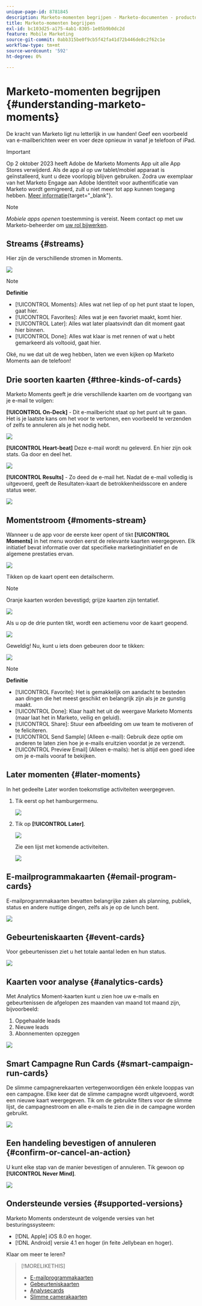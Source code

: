 ```yaml
---
unique-page-id: 8781845
description: Marketo-momenten begrijpen - Marketo-documenten - productdocumentatie
title: Marketo-momenten begrijpen
exl-id: bc103d25-a175-4ab1-8305-1e05b9b0dc2d
feature: Mobile Marketing
source-git-commit: 0abb315be0f9cb5f42fa41d72b446de8c2f62c1e
workflow-type: tm+mt
source-wordcount: '592'
ht-degree: 0%

---
```


# Marketo-momenten begrijpen {#understanding-marketo-moments}

De kracht van Marketo ligt nu letterlijk in uw handen! Geef een voorbeeld van e-mailberichten weer en voer deze opnieuw in vanaf je telefoon of iPad.

>[!IMPORTANT]
>
>Op 2 oktober 2023 heeft Adobe de Marketo Moments App uit alle App Stores verwijderd. Als de app al op uw tablet/mobiel apparaat is geïnstalleerd, kunt u deze voorlopig blijven gebruiken. Zodra uw exemplaar van het Marketo Engage aan Adobe Identiteit voor authentificatie van Marketo wordt gemigreerd, zult u niet meer tot app kunnen toegang hebben. [Meer informatie](https://nation.marketo.com/t5/product-discussions/marketo-events-app-and-marketo-moments-app-end-of-life/m-p/340712/highlight/true#M193869){target="_blank"}.

>[!NOTE]
>
>_Mobiele apps openen_ toestemming is vereist. Neem contact op met uw Marketo-beheerder om [uw rol bijwerken](/help/marketo/product-docs/administration/users-and-roles/managing-user-roles-and-permissions.md).

## Streams {#streams}

Hier zijn de verschillende stromen in Moments.

![](assets/image2015-7-15-15-3a6-3a10.png)

>[!NOTE]
>
>**Definitie**
>
>* [!UICONTROL Moments]: Alles wat net liep of op het punt staat te lopen, gaat hier.
>* [!UICONTROL Favorites]: Alles wat je een favoriet maakt, komt hier.
>* [!UICONTROL Later]: Alles wat later plaatsvindt dan dit moment gaat hier binnen.
>* [!UICONTROL Done]: Alles wat klaar is met rennen of wat u hebt gemarkeerd als voltooid, gaat hier.

Oké, nu we dat uit de weg hebben, laten we even kijken op Marketo Moments aan de telefoon!

## Drie soorten kaarten {#three-kinds-of-cards}

Marketo Moments geeft je drie verschillende kaarten om de voortgang van je e-mail te volgen:

**[!UICONTROL On-Deck]** - Dit e-mailbericht staat op het punt uit te gaan. Het is je laatste kans om het voor te vertonen, een voorbeeld te verzenden of zelfs te annuleren als je het nodig hebt.

![](assets/image2015-7-17-11-3a25-3a48.png)

**[!UICONTROL Heart-beat]** Deze e-mail wordt nu geleverd. En hier zijn ook stats. Ga door en deel het.

![](assets/image2015-7-17-11-3a27-3a22.png)

**[!UICONTROL Results]** - Zo deed de e-mail het. Nadat de e-mail volledig is uitgevoerd, geeft de Resultaten-kaart de betrokkenheidsscore en andere status weer.

![](assets/image2015-7-17-11-3a43-3a28.png)

## Momentstroom {#moments-stream}

Wanneer u de app voor de eerste keer opent of tikt **[!UICONTROL Moments]** in het menu worden eerst de relevante kaarten weergegeven. Elk initiatief bevat informatie over dat specifieke marketinginitiatief en de algemene prestaties ervan.

![](assets/image2015-7-15-10-3a46-3a19.png)

Tikken op de kaart opent een detailscherm.

>[!NOTE]
>
>Oranje kaarten worden bevestigd; grijze kaarten zijn tentatief.

![](assets/image2015-9-25-9-3a37-3a26.png)

Als u op de drie punten tikt, wordt een actiemenu voor de kaart geopend.

![](assets/image2015-7-15-10-3a47-3a34.png)

Geweldig! Nu, kunt u iets doen gebeuren door te tikken:

![](assets/image2015-7-15-10-3a49-3a20.png)

>[!NOTE]
>
>**Definitie**
>
>* [!UICONTROL Favorite]: Het is gemakkelijk om aandacht te besteden aan dingen die het meest geschikt en belangrijk zijn als je ze gunstig maakt.
>* [!UICONTROL Done]: Klaar haalt het uit de weergave Marketo Moments (maar laat het in Marketo, veilig en geluid).
>* [!UICONTROL Share]: Stuur een afbeelding om uw team te motiveren of te feliciteren.
>* [!UICONTROL Send Sample] (Alleen e-mail): Gebruik deze optie om anderen te laten zien hoe je e-mails eruitzien voordat je ze verzendt.
>* [!UICONTROL Preview Email] (Alleen e-mails): het is altijd een goed idee om je e-mails vooraf te bekijken.

## Later momenten {#later-moments}

In het gedeelte Later worden toekomstige activiteiten weergegeven.

1. Tik eerst op het hamburgermenu.

   ![](assets/image2015-7-15-10-3a52-3a5.png)

1. Tik op **[!UICONTROL Later]**.

   ![](assets/image2015-7-15-10-3a54-3a47.png)

   Zie een lijst met komende activiteiten.

   ![](assets/image2015-6-29-15-3a24-3a3.png)

## E-mailprogrammakaarten {#email-program-cards}

E-mailprogrammakaarten bevatten belangrijke zaken als planning, publiek, status en andere nuttige dingen, zelfs als je op de lunch bent.

![](assets/image2015-6-29-15-3a31-3a57.png)

## Gebeurteniskaarten {#event-cards}

Voor gebeurtenissen ziet u het totale aantal leden en hun status.

![](assets/image2015-6-29-15-3a39-3a12.png)

## Kaarten voor analyse {#analytics-cards}

Met Analytics Moment-kaarten kunt u zien hoe uw e-mails en gebeurtenissen de afgelopen zes maanden van maand tot maand zijn, bijvoorbeeld:

1. Opgehaalde leads
1. Nieuwe leads
1. Abonnementen opzeggen

![](assets/image2015-7-6-13-3a26-3a33.png)

## Smart Campagne Run Cards {#smart-campaign-run-cards}

De slimme campagnerekaarten vertegenwoordigen één enkele looppas van een campagne. Elke keer dat de slimme campagne wordt uitgevoerd, wordt een nieuwe kaart weergegeven. Tik om de gebruikte filters voor de slimme lijst, de campagnestroom en alle e-mails te zien die in de campagne worden gebruikt.

![](assets/image2015-9-23-11-3a0-3a54.png)

## Een handeling bevestigen of annuleren {#confirm-or-cancel-an-action}

U kunt elke stap van de manier bevestigen of annuleren. Tik gewoon op **[!UICONTROL Never Mind]**.

![](assets/image2015-7-14-17-3a11-3a29.png)

## Ondersteunde versies {#supported-versions}

Marketo Moments ondersteunt de volgende versies van het besturingssysteem:

* [!DNL Apple] iOS 8.0 en hoger.
* [!DNL Android] versie 4.1 en hoger (in feite Jellybean en hoger).

Klaar om meer te leren?

>[!MORELIKETHIS]
>
>* [E-mailprogrammakaarten](/help/marketo/product-docs/core-marketo-concepts/mobile-apps/marketo-moments/understanding-moments/understanding-email-program-cards.md)
>* [Gebeurteniskaarten](/help/marketo/product-docs/core-marketo-concepts/mobile-apps/marketo-moments/understanding-moments/understanding-event-cards.md)
>* [Analysecards](/help/marketo/product-docs/core-marketo-concepts/mobile-apps/marketo-moments/understanding-moments/understanding-analytics-cards.md)
>* [Slimme camerakaarten](/help/marketo/product-docs/core-marketo-concepts/mobile-apps/marketo-moments/understanding-moments/understanding-smart-campaign-cards.md)
